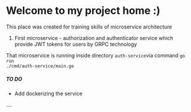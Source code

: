 # Welcome to my project home :)

This place was created for training skills of microservice architecture

1) First microservice - authorization and authenticator service which provide
   JWT tokens for users by GRPC technology

That microservice is running inside directory <code>auth-service</code>via command <code>go run ./cmd/auth-service/main.go</code>
##### TO DO
- Add dockerizing the service

....


